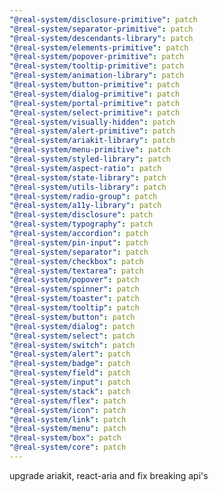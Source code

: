 ```yaml
---
"@real-system/disclosure-primitive": patch
"@real-system/separator-primitive": patch
"@real-system/descendants-library": patch
"@real-system/elements-primitive": patch
"@real-system/popover-primitive": patch
"@real-system/tooltip-primitive": patch
"@real-system/animation-library": patch
"@real-system/button-primitive": patch
"@real-system/dialog-primitive": patch
"@real-system/portal-primitive": patch
"@real-system/select-primitive": patch
"@real-system/visually-hidden": patch
"@real-system/alert-primitive": patch
"@real-system/ariakit-library": patch
"@real-system/menu-primitive": patch
"@real-system/styled-library": patch
"@real-system/aspect-ratio": patch
"@real-system/state-library": patch
"@real-system/utils-library": patch
"@real-system/radio-group": patch
"@real-system/a11y-library": patch
"@real-system/disclosure": patch
"@real-system/typography": patch
"@real-system/accordion": patch
"@real-system/pin-input": patch
"@real-system/separator": patch
"@real-system/checkbox": patch
"@real-system/textarea": patch
"@real-system/popover": patch
"@real-system/spinner": patch
"@real-system/toaster": patch
"@real-system/tooltip": patch
"@real-system/button": patch
"@real-system/dialog": patch
"@real-system/select": patch
"@real-system/switch": patch
"@real-system/alert": patch
"@real-system/badge": patch
"@real-system/field": patch
"@real-system/input": patch
"@real-system/stack": patch
"@real-system/flex": patch
"@real-system/icon": patch
"@real-system/link": patch
"@real-system/menu": patch
"@real-system/box": patch
"@real-system/core": patch
---
```


upgrade ariakit, react-aria and fix breaking api's
